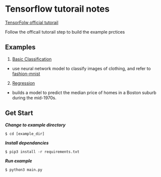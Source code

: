 # Tensorflow tutorail notes

[TensorFolw official tutorail](https://www.tensorflow.org/tutorials)

Follow the officail tutorail step to build the example prctices

## Examples
1. [Basic Classification](https://www.tensorflow.org/tutorials/keras/basic_classification)

  - use neural network model to classify images of clothing, and refer to [fashion-mnist](https://github.com/zalandoresearch/fashion-mnist)

2. [Regression](https://www.tensorflow.org/tutorials/keras/basic_regression)

  - builds a model to predict the median price of homes in a Boston suburb during the mid-1970s.

## Get Start

***Change to example directory***

```shell
$ cd [example_dir]
```

***Install dependancies***

```shell
$ pip3 install -r requirements.txt
```

***Run example***

```shell
$ python3 main.py
```